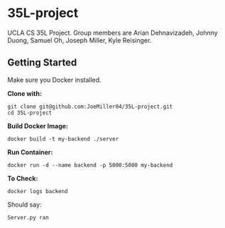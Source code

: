 # 35L-project
UCLA CS 35L Project. Group members are Arian Dehnavizadeh, Johnny Duong, Samuel Oh, Joseph Miller, Kyle Reisinger.

## Getting Started
Make sure you Docker installed.

**Clone with:**
```
git clone git@github.com:JoeMiller04/35L-project.git
cd 35L-project
```

**Build Docker Image:**
```
docker build -t my-backend ./server
```

**Run Container:**
```
docker run -d --name backend -p 5000:5000 my-backend
```

**To Check:**
```
docker logs backend
```

Should say:
```
Server.py ran
```
